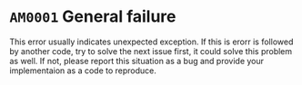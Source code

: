 # ``AM0001`` General failure
This error usually indicates unexpected exception. If this is erorr is followed by another code, try to solve the next issue first, it could solve this problem as well. If not, please report this situation as a bug and provide your implementaion as a code to reproduce.